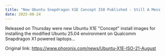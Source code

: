 ```yaml
---
title: "New Ubuntu Snapdragon X1E Concept ISO Published - Still A Mess On The Acer Swift 14 AI"
date: 2025-08-24
---
```


Released on Thursday were new Ubuntu X1E "Concept" install images for installing the modified Ubuntu 25.04 environment on Qualcomm Snapdragon X1 powered laptops...

Original link: https://www.phoronix.com/news/Ubuntu-X1E-ISO-21-August